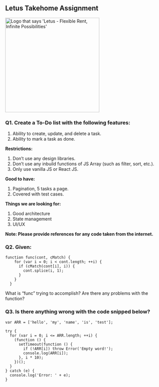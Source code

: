 ## Letus Takehome Assignment

<img 
  src="https://s3-eu-west-1.amazonaws.com/tpd/logos/5fc8ff888f14430001f4b141/0x0.png"
  alt="Logo that says 'Letus - Flexible Rent, Infinite Possibilities'"
  width="300px"
/>

### Q1. Create a To-Do list with the following features:
1. Ability to create, update, and delete a task.
2. Ability to mark a task as done.

<strong>Restrictions:</strong>
1. Don’t use any design libraries.
2. Don’t use any inbuild functions of JS Array (such as filter, sort, etc.).
3. Only use vanilla JS or React JS.

<strong>Good to have:</strong>
1. Pagination, 5 tasks a page.
2. Covered with test cases.

<strong>Things we are looking for:</strong>
1. Good architecture
2. State management
3. UI/UX

<strong>Note: Please provide references for any code taken from the internet.</strong>


### Q2. Given:
```
function func(cont, cMatch) {
    for (var i = 0; i < cont.length; ++i) {
      if (cMatch(cont[i], i)) {
        cont.splice(i, 1);
      }
    }
  }
```
What is “func” trying to accomplish? Are there any problems with the function?


### Q3. Is there anything wrong with the code snipped below?
```
var ARR = ['hello', 'my', 'name', 'is', 'test'];

try {
  for (var i = 0; i <= ARR.length; ++i) {
    (function () {
      setTimeout(function () {
        if (!ARR[i]) throw Error('Empty word!');
        console.log(ARR[i]);
      }, i * 10);
    })();
  }
} catch (e) {
  console.log('Error: ' + e);
}